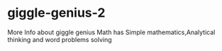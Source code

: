 # giggle-genius-2
More Info about giggle genius
Math has Simple mathematics,Analytical thinking and word problems solving
